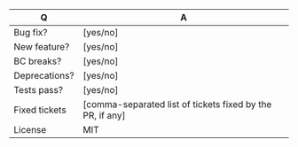 | Q             | A
| ------------- | ---
| Bug fix?      | [yes/no]
| New feature?  | [yes/no]
| BC breaks?    | [yes/no]
| Deprecations? | [yes/no]
| Tests pass?   | [yes/no]
| Fixed tickets | [comma-separated list of tickets fixed by the PR, if any]
| License       | MIT
